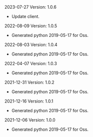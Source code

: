 2023-07-27 Version: 1.0.6
- Update client.

2022-08-09 Version: 1.0.5
- Generated python 2019-05-17 for Oss.

2022-08-03 Version: 1.0.4
- Generated python 2019-05-17 for Oss.

2022-04-07 Version: 1.0.3
- Generated python 2019-05-17 for Oss.

2021-12-31 Version: 1.0.2
- Generated python 2019-05-17 for Oss.

2021-12-16 Version: 1.0.1
- Generated python 2019-05-17 for Oss.

2021-12-06 Version: 1.0.0
- Generated python 2019-05-17 for Oss.

